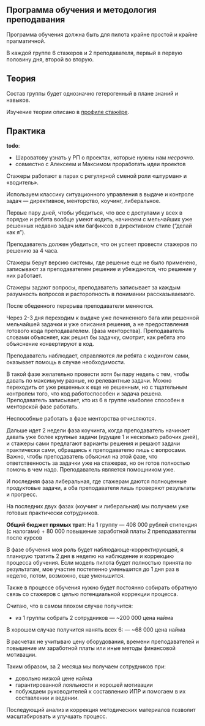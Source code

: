 ## Программа обучения и методология преподавания

Программа обучения должна быть для пилота крайне простой и крайне прагматичной.

В каждой группе 6 стажеров и 2 преподавателя, первый в первую половину дня, второй во вторую.

## Теория

Состав группы будет однозначно гетерогенный в плане знаний и навыков.

Изучение теории описано в [профиле стажёре](14-mentee-profile.md).

## Практика

**todo**:
- Шароватову узнать у РП о проектах, которые нужны нам _несрочно_.
- совместно с Алексеем и Максимом проработать идеи проектов

Стажеры работают в парах с регулярной сменой роли «штурман» и «водитель».

Используем классику ситуационного управления в выдаче и контроле задач — директивное, менторство, коучинг, либеральное.

Первые пару дней, чтобы убедиться, что все с доступами у всех в порядке и ребята вообще умеют кодить, начинаем с мельчайших уже решенных недавно задач или багфиксов в директивном стиле (“делай как я”).

Преподаватель должен убедиться, что он успеет провести стажеров по решению за 4 часа.

Стажеры берут версию системы, где решение еще не было применено, записывают за преподавателем решение и убеждаются, что решение у них работает.

Стажеры задают вопросы, преподаватель записывает за каждым разумность вопросов и расторопность в понимании рассказываемого.

После обеденного перерыва преподаватели меняются.

Через 2-3 дня переходим к выдаче уже починенного бага или решенной мельчайшей задачки и уже описания решения, а не предоставления готового кода преподавателем. (фаза менторства). Преподаватель словами объясняет, как решил бы задачку, смотрит, как ребята это объяснение конвертируют в код.

Преподаватель наблюдает, справляются ли ребята с кодингом сами, оказывает помощь в случае необходимости.

В такой фазе желательно провести хотя бы пару недель с тем, чтобы давать по максимуму разные, но релевантные задачи. Можно переходить от уже решенных к еще не решенным, но с тщательным контролем того, что код работоспособен и задача решена. Преподаватель записывает, кто из 6 в группе наиболее способен в менторской фазе работать.

Неспособные работать в фазе менторства отчисляются.

Дальше идет 2 недели фаза коучинга, когда преподаватель начинает давать уже более крупные задачи (идущие 1 и несколько рабочих дней), и стажеры сами предлагают варианты решения и решают задачи практически сами, обращаясь к преподавателю лишь с вопросами. Важно, чтобы преподаватель объяснил на этой фазе, что ответственность за задачки уже на стажерах, но он готов полностью помочь в чем надо. Преподаватель является помощником уже.

И последняя фаза либеральная, где стажерам даются полноценные продуктовые задачи, а оба преподавателя лишь проверяют результаты и прогресс.

На последних двух фазах (коучинг и либеральная) мы получаем уже готовых практически сотрудников.

**Общий бюджет прямых трат**:
На 1 группу — 408 000 рублей стипендия (с налогами) + 80 000 повышение заработной платы 2 преподавателям после курсов

В фазе обучения моя роль будет наблюдающе-корректирующей, я планирую тратить 2 дня в неделю на наблюдение и коррекцию процесса обучения. Если модель пилота будет полностью принята по результатам, мое участие постепенно уменьшится до 1 дня раз в неделю, потом, возможно, еще уменьшится.

Также в процессе обучения нужно будет постоянно собирать обратную связь со стажеров с целью потенциальной коррекции процесса.

Считаю, что в самом плохом случае получится:
- из 1 группы собрать 2 сотрудников
— ~200 000 цена найма

В хорошем случае получится нанять всех 6:
— ~68 000 цена найма

В расчетах не учитываю цену оборудования, времени преподавателей и повышение им заработной платы или иные методы финансовой мотивации.

Таким образом, за 2 месяца мы получаем сотрудников при:
- довольно низкой цене найма
- гарантированной лояльности и хорошей мотивации
- побуждаем руководителей к составлению ИПР и помогаем в их составлении и ведении.

Последующий анализ и коррекция методических материалов позволит масштабировать и улучшать процесс.

